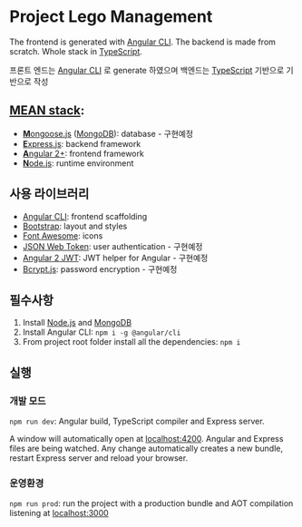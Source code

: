# Project Lego Management


The frontend is generated with [Angular CLI](https://github.com/angular/angular-cli). The backend is made from scratch. Whole stack in [TypeScript](https://www.typescriptlang.org).

프론트 엔드는 [Angular CLI](https://github.com/angular/angular-cli) 로 generate 하였으며 백엔드는 [TypeScript](https://www.typescriptlang.org) 기반으로 기반으로 작성

## [MEAN stack](https://en.wikipedia.org/wiki/MEAN_(software_bundle)):
* [**M**ongoose.js](http://www.mongoosejs.com) ([MongoDB](https://www.mongodb.com)): database - 구현예정
* [**E**xpress.js](http://expressjs.com): backend framework
* [**A**ngular 2+](https://angular.io): frontend framework
* [**N**ode.js](https://nodejs.org): runtime environment

## 사용 라이브러리
* [Angular CLI](https://cli.angular.io): frontend scaffolding
* [Bootstrap](http://www.getbootstrap.com): layout and styles
* [Font Awesome](http://fontawesome.io): icons
* [JSON Web Token](https://jwt.io): user authentication - 구현예정
* [Angular 2 JWT](https://github.com/auth0/angular2-jwt): JWT helper for Angular - 구현예정
* [Bcrypt.js](https://github.com/dcodeIO/bcrypt.js): password encryption - 구현예정

## 필수사항
1. Install [Node.js](https://nodejs.org) and [MongoDB](https://www.mongodb.com)
2. Install Angular CLI: `npm i -g @angular/cli`
3. From project root folder install all the dependencies: `npm i`

## 실행 
### 개발 모드
`npm run dev`: Angular build, TypeScript compiler and Express server.

A window will automatically open at [localhost:4200](http://localhost:4200). Angular and Express files are being watched. Any change automatically creates a new bundle, restart Express server and reload your browser.

### 운영환경
`npm run prod`: run the project with a production bundle and AOT compilation listening at [localhost:3000](http://localhost:3000) 
